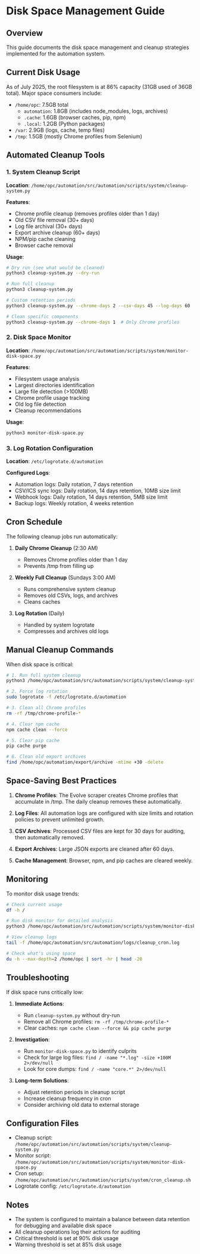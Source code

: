 # Disk Space Management Guide

## Overview

This guide documents the disk space management and cleanup strategies implemented for the automation system.

## Current Disk Usage

As of July 2025, the root filesystem is at 86% capacity (31GB used of 36GB total). Major space consumers include:

- `/home/opc`: 7.5GB total
  - `automation`: 1.8GB (includes node_modules, logs, archives)
  - `.cache`: 1.6GB (browser caches, pip, npm)
  - `.local`: 1.2GB (Python packages)
- `/var`: 2.9GB (logs, cache, temp files)
- `/tmp`: 1.5GB (mostly Chrome profiles from Selenium)

## Automated Cleanup Tools

### 1. System Cleanup Script
**Location**: `/home/opc/automation/src/automation/scripts/system/cleanup-system.py`

**Features**:
- Chrome profile cleanup (removes profiles older than 1 day)
- Old CSV file removal (30+ days)
- Log file archival (30+ days)
- Export archive cleanup (60+ days)
- NPM/pip cache cleaning
- Browser cache removal

**Usage**:
```bash
# Dry run (see what would be cleaned)
python3 cleanup-system.py --dry-run

# Run full cleanup
python3 cleanup-system.py

# Custom retention periods
python3 cleanup-system.py --chrome-days 2 --csv-days 45 --log-days 60

# Clean specific components
python3 cleanup-system.py --chrome-days 1  # Only Chrome profiles
```

### 2. Disk Space Monitor
**Location**: `/home/opc/automation/src/automation/scripts/system/monitor-disk-space.py`

**Features**:
- Filesystem usage analysis
- Largest directories identification
- Large file detection (>100MB)
- Chrome profile usage tracking
- Old log file detection
- Cleanup recommendations

**Usage**:
```bash
python3 monitor-disk-space.py
```

### 3. Log Rotation Configuration
**Location**: `/etc/logrotate.d/automation`

**Configured Logs**:
- Automation logs: Daily rotation, 7 days retention
- CSV/ICS sync logs: Daily rotation, 14 days retention, 10MB size limit
- Webhook logs: Daily rotation, 14 days retention, 5MB size limit
- Backup logs: Weekly rotation, 4 weeks retention

## Cron Schedule

The following cleanup jobs run automatically:

1. **Daily Chrome Cleanup** (2:30 AM)
   - Removes Chrome profiles older than 1 day
   - Prevents /tmp from filling up

2. **Weekly Full Cleanup** (Sundays 3:00 AM)
   - Runs comprehensive system cleanup
   - Removes old CSVs, logs, and archives
   - Cleans caches

3. **Log Rotation** (Daily)
   - Handled by system logrotate
   - Compresses and archives old logs

## Manual Cleanup Commands

When disk space is critical:

```bash
# 1. Run full system cleanup
python3 /home/opc/automation/src/automation/scripts/system/cleanup-system.py

# 2. Force log rotation
sudo logrotate -f /etc/logrotate.d/automation

# 3. Clean all Chrome profiles
rm -rf /tmp/chrome-profile-*

# 4. Clear npm cache
npm cache clean --force

# 5. Clear pip cache
pip cache purge

# 6. Clean old export archives
find /home/opc/automation/export/archive -mtime +30 -delete
```

## Space-Saving Best Practices

1. **Chrome Profiles**: The Evolve scraper creates Chrome profiles that accumulate in /tmp. The daily cleanup removes these automatically.

2. **Log Files**: All automation logs are configured with size limits and rotation policies to prevent unlimited growth.

3. **CSV Archives**: Processed CSV files are kept for 30 days for auditing, then automatically removed.

4. **Export Archives**: Large JSON exports are cleaned after 60 days.

5. **Cache Management**: Browser, npm, and pip caches are cleared weekly.

## Monitoring

To monitor disk usage trends:

```bash
# Check current usage
df -h /

# Run disk monitor for detailed analysis
python3 /home/opc/automation/src/automation/scripts/system/monitor-disk-space.py

# View cleanup logs
tail -f /home/opc/automation/src/automation/logs/cleanup_cron.log

# Check what's using space
du -h --max-depth=2 /home/opc | sort -hr | head -20
```

## Troubleshooting

If disk space runs critically low:

1. **Immediate Actions**:
   - Run `cleanup-system.py` without dry-run
   - Remove all Chrome profiles: `rm -rf /tmp/chrome-profile-*`
   - Clear caches: `npm cache clean --force && pip cache purge`

2. **Investigation**:
   - Run `monitor-disk-space.py` to identify culprits
   - Check for large log files: `find / -name "*.log" -size +100M 2>/dev/null`
   - Look for core dumps: `find / -name "core.*" 2>/dev/null`

3. **Long-term Solutions**:
   - Adjust retention periods in cleanup script
   - Increase cleanup frequency in cron
   - Consider archiving old data to external storage

## Configuration Files

- Cleanup script: `/home/opc/automation/src/automation/scripts/system/cleanup-system.py`
- Monitor script: `/home/opc/automation/src/automation/scripts/system/monitor-disk-space.py`
- Cron setup: `/home/opc/automation/src/automation/scripts/system/cron_cleanup.sh`
- Logrotate config: `/etc/logrotate.d/automation`

## Notes

- The system is configured to maintain a balance between data retention for debugging and available disk space
- All cleanup operations log their actions for auditing
- Critical threshold is set at 90% disk usage
- Warning threshold is set at 85% disk usage